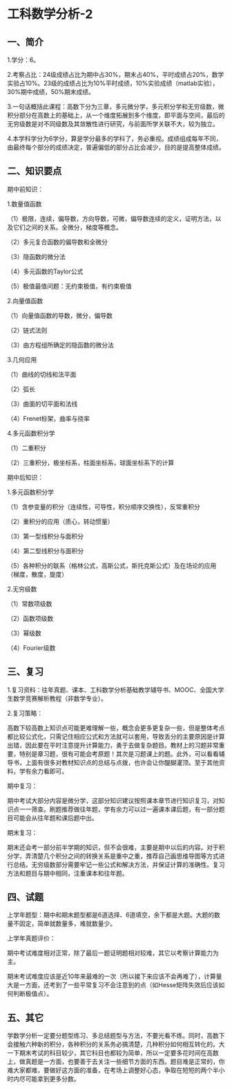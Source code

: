 #  工科数学分析-2

##  一、简介

   1.学分：6。

   2.考察占比：24级成绩占比为期中占30%，期末占40%，平时成绩占20%，数学实验占10%。23级的成绩占比为10%平时成绩，10%实验成绩（matlab实验），30%期中成绩，50%期末成绩。

   3.一句话概括此课程：高数下分为三章，多元微分学，多元积分学和无穷级数，微积分部分在高数上的基础上，从一个维度拓展到多个维度，即平面与空间，最后的无穷级数是对不同级数及其敛散性进行研究，与前面所学关联不大，较为独立。

   4.本学科学分为6学分，算是学分最多的学科了，务必重视。成绩组成每年不同，由最终每个部分的成绩决定，普遍偏低的部分占比会减少，目的是提高整体成绩。

 

##  二、知识要点

   期中前知识：

   1.数量值函数

   （1）极限，连续，偏导数，方向导数，可微，偏导数连续的定义，证明方法，以及它们之间的关系。全微分，梯度等概念。

   （2）多元复合函数的偏导数和全微分

   （3）隐函数的微分法

   （4）多元函数的Taylor公式

   （5）极值最值问题：无约束极值，有约束极值

   2.向量值函数

   （1）向量值函数的导数，微分，偏导数

   （2）链式法则

   （3）由方程组所确定的隐函数的微分法

   3.几何应用

   （1）曲线的切线和法平面

   （2）弧长

   （3）曲面的切平面和法线

   （4）Frenet标架，曲率与挠率

   4.多元函数积分学

   （1）二重积分

   （2）三重积分，极坐标系，柱面坐标系，球面坐标系下的计算

   期中后知识：

   1.多元函数积分学

   （1）含参变量的积分（连续性，可导性，积分顺序交换性），反常重积分

   （2）重积分的应用（质心，转动惯量） 

   （3）第一型线积分与面积分

   （4）第二型线积分与面积分

   （5）各种积分的联系（格林公式，高斯公式，斯托克斯公式）及在场论的应用（梯度，散度，旋度）

   2.无穷级数

   （1）常数项级数

   （2）函数项级数

   （3）幂级数

   （4）Fourier级数

##  三、复习

   1.复习资料：往年真题、课本、工科数学分析基础教学辅导书、MOOC、全国大学生数学竞赛解析教程（非数学专业）。

   2.复习策略：

   高数下较高数上知识点可能更难理解一些，概念会更多更复杂一些，但是整体考点都比较公式化，只需记住相应公式和方法就可以套用，导致丢分的主要原因是计算出错，因此要在平时注意提升计算能力，勇于去做复杂题目。教材上的习题非常重要，特别是章习题，很有可能会考原题！其次是习题课上的题。此外，可以看看辅导书，上面有很多对教材知识点的总结与点拨，也许会让你醍醐灌顶。至于其他资料，学有余力看即可。

期中复习：

   期中考试大部分内容是微分学，这部分知识建议按照课本章节进行知识复习，对知识点一一筛查。刷题推荐做往年题，学有余力可以过一遍课本课后题，有一部分题目可能会从往年题和课后题中出。

期末复习：

   期末还会考一部分前半学期的知识，但不会很难，主要是期中以后的内容。对于积分学，弄清楚几个积分之间的转换关系是重中之重，推荐自己画思维导图等方式进行总结。无穷级数部分需要牢记一些公式和解决方法，并保证计算的准确性。复习方法和题目与期中相同，注重课本和往年题。

 

##  四、试题

   上学年题型：期中和期末题型都是6道选择、6道填空，余下都是大题。大题的数量不固定，简单就数量多，难就数量少。

   上学年真题评价：

   期中考试难度相对正常，除了最后一题证明题相对较难，其它以考察计算能力为主。

   期末考试难度应该是近10年来最难的一次（所以接下来应该不会再难了），计算量大是一方面，还考到了一些平常复习不会注意到的点（如Hesse矩阵失效后应该如何判断极值点）。

 

##  五、其它

   学数学分析一定要分题型练习、多总结题型与方法，不要光看不练。同时，高数下会接触六种新的积分，各种积分的关系务必搞清楚，几种积分如何相互转化的。大一下期末考试的科目较少，其它科目也都较为简单，所以一定要多花时间在高数上，做真题是一方面，也要善于去关注一些细节方面的东西。题目难是正常的，你难大家都难，要做好这方面的准备，在考场上调整好心态，争取在短短的两个半小时内尽可能拿到更多分数。